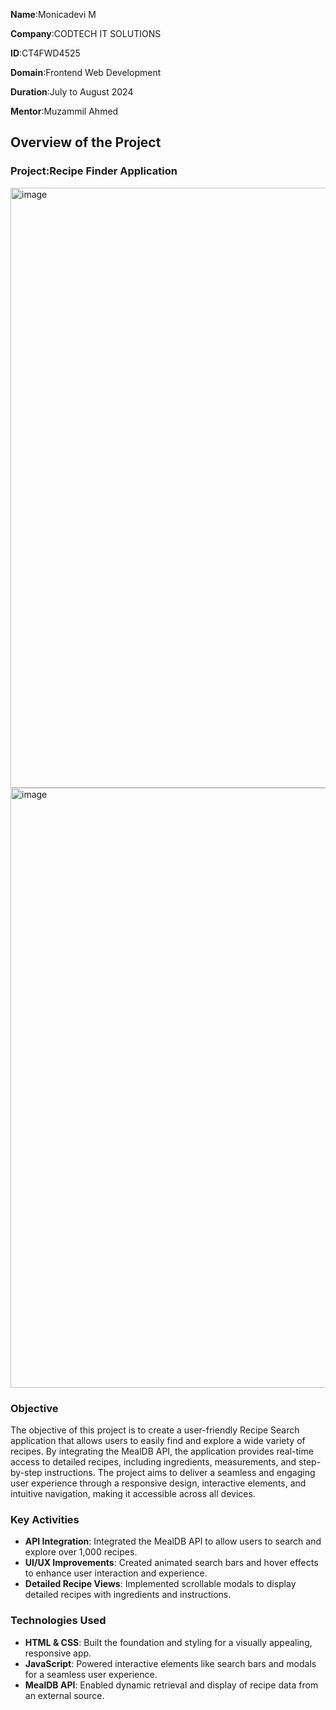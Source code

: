 **Name**:Monicadevi M

**Company**:CODTECH IT SOLUTIONS

**ID**:CT4FWD4525

**Domain**:Frontend Web Development

**Duration**:July to August 2024

**Mentor**:Muzammil Ahmed

## Overview of the Project

### Project:Recipe Finder Application

<img width="960" alt="image" src="https://github.com/user-attachments/assets/ceb5b67d-a212-42ba-9ed4-fd6fef83187e">
<img width="960" alt="image" src="https://github.com/user-attachments/assets/d2dd2f42-c69a-4ee6-9635-4a9e979feac9">

### Objective
The objective of this project is to create a user-friendly Recipe Search application that allows users to easily find and explore a wide variety of recipes. 
By integrating the MealDB API, the application provides real-time access to detailed recipes, including ingredients, measurements, and step-by-step instructions.
The project aims to deliver a seamless and engaging user experience through a responsive design, interactive elements, and intuitive navigation, making it accessible across all devices.

### Key Activities
- **API Integration**: Integrated the MealDB API to allow users to search and explore over 1,000 recipes.
- **UI/UX Improvements**: Created animated search bars and hover effects to enhance user interaction and experience.
- **Detailed Recipe Views**: Implemented scrollable modals to display detailed recipes with ingredients and instructions.

### Technologies Used
- **HTML & CSS**: Built the foundation and styling for a visually appealing, responsive app.
- **JavaScript**: Powered interactive elements like search bars and modals for a seamless user experience.
- **MealDB API**: Enabled dynamic retrieval and display of recipe data from an external source.
